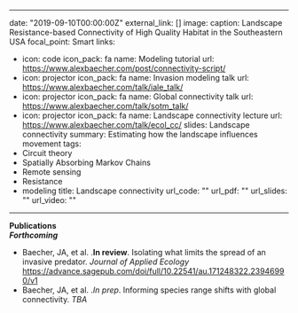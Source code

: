  ---
date: "2019-09-10T00:00:00Z"
external_link: []
image:
  caption: Landscape Resistance-based Connectivity of High Quality Habitat in the Southeastern USA
  focal_point: Smart
links:
- icon: code
  icon_pack: fa
  name: Modeling tutorial
  url: https://www.alexbaecher.com/post/connectivity-script/
- icon: projector
  icon_pack: fa
  name: Invasion modeling talk
  url: https://www.alexbaecher.com/talk/iale_talk/
- icon: projector
  icon_pack: fa
  name: Global connectivity talk
  url: https://www.alexbaecher.com/talk/sotm_talk/
- icon: projector
  icon_pack: fa
  name: Landscape connectivity lecture
  url: https://www.alexbaecher.com/talk/ecol_cc/
slides: Landscape connectivity
summary: Estimating how the landscape influences movement
tags:
- Circuit theory
- Spatially Absorbing Markov Chains
- Remote sensing
- Resistance
- modeling
title: Landscape connectivity
url_code: ""
url_pdf: ""
url_slides: ""
url_video: ""
---

**Publications**  
***Forthcoming***  
- Baecher, JA, et al. .**In review**. Isolating what limits the spread of an invasive predator. *Journal of Applied Ecology* https://advance.sagepub.com/doi/full/10.22541/au.171248322.23946990/v1 
- Baecher, JA, et al. .*In prep*. Informing species range shifts with global connectivity. *TBA* 
